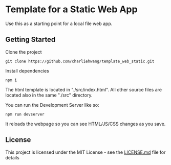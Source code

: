 # Template for a Static Web App

Use this as a starting point for a local file web app.

## Getting Started

Clone the project

```
git clone https://github.com/charliehwang/template_web_static.git
```

Install dependencies

```
npm i
```

The html template is located in "./src/index.html". All other source files are located also in the same "./src" directory.

You can run the Development Server like so:

```
npm run devserver
```

It reloads the webpage so you can see HTML/JS/CSS changes as you save.

## License

This project is licensed under the MIT License - see the [LICENSE.md](LICENSE.md) file for details
